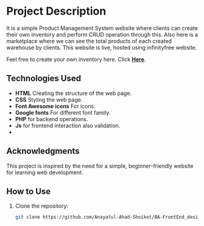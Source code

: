 # Project Description
It is a simple Product Management System website where clients can create their own inventory and perform CRUD operation through this. Also here is a marketplace where we can see the total products of each created warehouse by clients.
This website is live, hosted using infinityfree website. 

Feel free to create your own inventory here. Click **[Here](http://product-management-system.free.nf)**.

## Technologies Used

- **HTML** Creating the structure of the web page.
- **CSS** Styling the web page.
- **Font Awesome icons** For icons.
- **Google fonts** For different font family.
- **PHP** for backend operations.
-  **Js** for frontend interaction also validation.
-  

## Acknowledgments

This project is inspired by the need for a simple, beginner-friendly website for learning web development.

## How to Use

1. Clone the repository:
   ```bash
   git clone https://github.com/Anayatul-Ahad-Shoikot/BA-FrontEnd_design_01.git
